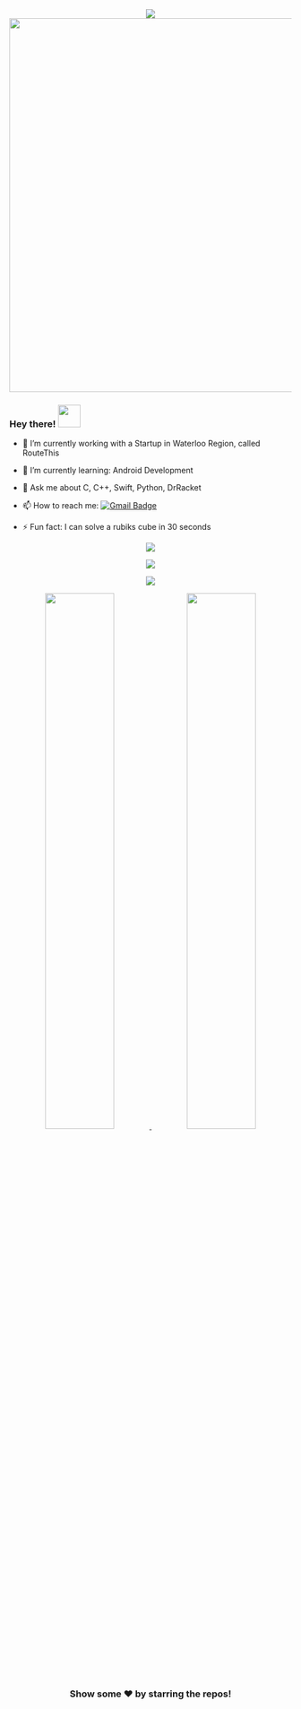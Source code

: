 <div align = "center">
  <img align="center" src= "https://github.com/VinayakBector2002/VinayakBector2002/blob/master/Vlogo.jpg" />
  <img src=https://github.com/VinayakBector2002/VinayakBector2002/blob/master/Hnet-image%20(3).gif width="667px">
 </div>
 <div align = "center"> 
</div>




### Hey there! <img src="https://media.giphy.com/media/hvRJCLFzcasrR4ia7z/giphy.gif" width="40" height="40">

- 🔭 I’m currently working with a Startup in Waterloo Region, called RouteThis
- 🌱 I’m currently learning: Android Development
- 💬 Ask me about C, C++, Swift, Python, DrRacket
- 📫 How to reach me: <a href ="mailto:vbector@uwaterloo.ca">![Gmail Badge](https://img.shields.io/badge/-vbector@uwaterloo.ca-c14438?style=flat-square&logo=Gmail&logoColor=white&link=mailto:vbector@uwaterloo.ca)</a>

- ⚡ Fun fact: I can solve a rubiks cube in 30 seconds 

<div align = "center">
  <img align="center" src= "https://github-profile-trophy.vercel.app/?username=VinayakBector2002&theme=monokai&rank=SECRET,SSS,SS,AAA,B&margin-w=10" />
</div>
<p></p>
<div align = "center">
  <p><img align="center" src="https://github-readme-stats.vercel.app/api/top-langs/?username=VinayakBector2002&theme=dark&layout=compact" /></p>
  
 <p align="center">
  <a href="https://skillicons.dev">
    <img src="https://skillicons.dev/icons?i=python,c,cpp,swift,kotlin,androidstudio,figma,bash,github,js,html,css,arduino,mongodb,vscode" />
  </a>
</p>
 <!-- 
  <p><img src="https://i.giphy.com/media/LMt9638dO8dftAjtco/200.webp" width="100"><img src="https://i.giphy.com/media/IdyAQJVN2kVPNUrojM/200.webp" width="100"><img src="https://i.giphy.com/media/KzJkzjggfGN5Py6nkT/200.webp" width="100"></p>
-->

</div>
<p align="center">
  <a href="https://abhigyantrips.dev/">
  <img width="49.5%" src="https://github-readme-stats.vercel.app/api?username=VinayakBector2002&show_icons=true&theme=dracula&hide_border=true" />
    <img width="49.5%" src="https://github-readme-streak-stats.herokuapp.com/?user=VinayakBector2002&theme=dracula&hide_border=true" />
    
  </a>
</p>
<div align="center">

### Show some ❤️ by starring the repos!
</div>
